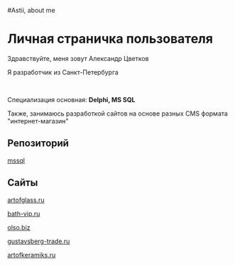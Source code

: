 #Astii, about me
<H1>Личная страничка пользователя</H1>
<p>Здравствуйте, меня зовут Александр Цветков</p>
<p>Я разработчик из Санкт-Петербурга</p>
<br>
<p>Специализация основная: <b>Delphi, MS SQL</b></p>
<p>Также, занимаюсь разработкой сайтов на основе разных CMS формата "интернет-магазин"</p>
<H2>Репозиторий</H2>
<p><a href="https://github.com/AstiiCoder/Glock17_Scripts">mssql</a></p>
<H2>Сайты</H2>
<p><a href="http:\\www.artofglass.ru">artofglass.ru</a></p>
<p><a href="https:\\www.bath-vip.ru">bath-vip.ru</a></p>
<p><a href="http:\\www.olso.biz">olso.biz</a></p>
<p><a href="http:\\www.gustavsberg-trade.ru">gustavsberg-trade.ru</a></p>
<p><a href="http:\\www.artofceramiks.ru">artofkeramiks.ru</a></p>
